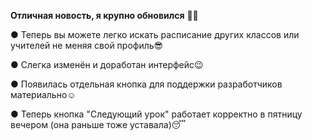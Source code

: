 __Отличная новость, я крупно обновился__ 🎉🎊

● Теперь вы можете легко искать расписание других классов или учителей не меняя свой профиль😎

● Слегка изменён и доработан интерфейс😉

● Появилась отдельная кнопка для поддержки разработчиков материально☺️

● Теперь кнопка "Следующий урок" работает корректно в пятницу вечером (она раньше тоже уставала)😴